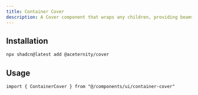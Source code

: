```yaml
---
title: Container Cover
description: A Cover component that wraps any children, providing beams and space effect, hover to reveal speed.
---
```


## Installation

```bash
npx shadcn@latest add @aceternity/cover
```

## Usage

```tsx showLineNumbers
import { ContainerCover } from "@/components/ui/container-cover"
```
